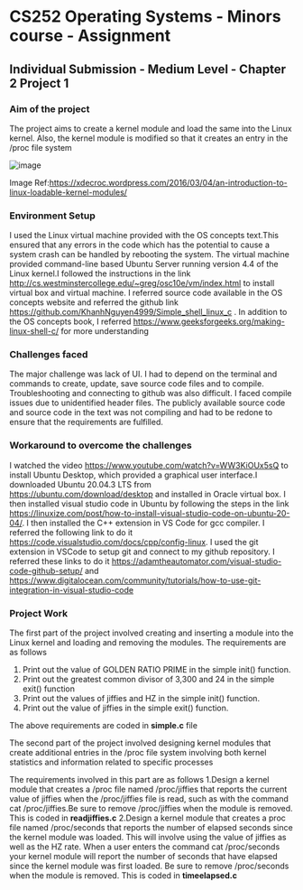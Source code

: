 # CS252 Operating Systems - Minors course - Assignment
## Individual Submission - Medium Level - Chapter 2 Project 1

### Aim of the project
The project aims to create a kernel module and load the same into the Linux kernel. Also, the kernel module is modified so that it creates an entry
in the /proc file system

![image](https://user-images.githubusercontent.com/65976375/142977921-f0984d46-a698-4842-982a-b4909faccc43.png)

Image Ref:https://xdecroc.wordpress.com/2016/03/04/an-introduction-to-linux-loadable-kernel-modules/

### Environment Setup
I used the Linux virtual machine provided with the OS concepts text.This ensured that any errors in the code which has the potential to cause a system crash can be handled by rebooting the system. The virtual machine provided command-line based Ubuntu Server running version 4.4 of the Linux kernel.I followed the instructions in the link http://cs.westminstercollege.edu/~greg/osc10e/vm/index.html to install virtual box and virtual machine. I referred source code available in the OS concepts website and referred the github link https://github.com/KhanhNguyen4999/Simple_shell_linux_c . In addition to the OS concepts book, I referred https://www.geeksforgeeks.org/making-linux-shell-c/ for more understanding

### Challenges faced
The major challenge was lack of UI. I had to depend on the terminal and commands to create, update, save source code files and to compile. Troubleshooting and connecting to github was also difficult. I faced compile issues due to unidentified header files. The publicly available source code and source code in the text was not compiling and had to be redone to ensure that the requirements are fulfilled.

### Workaround to overcome the challenges

I watched the video https://www.youtube.com/watch?v=WW3KiOUx5sQ to install Ubuntu Desktop, which provided a graphical user interface.I downloaded Ubuntu 20.04.3 LTS from https://ubuntu.com/download/desktop and installed in Oracle virtual box. I then installed visual studio code in Ubuntu by following the steps in the link https://linuxize.com/post/how-to-install-visual-studio-code-on-ubuntu-20-04/. I then installed the C++ extension in VS Code for gcc compiler. I referred the following link to do it https://code.visualstudio.com/docs/cpp/config-linux. I used the git extension in VSCode to setup git and connect to my github repository. I referred these links to do it https://adamtheautomator.com/visual-studio-code-github-setup/ and https://www.digitalocean.com/community/tutorials/how-to-use-git-integration-in-visual-studio-code

### Project Work

The first part of the project involved creating and inserting a module into the Linux kernel and loading and removing the modules. The requirements are as follows
1. Print out the value of GOLDEN RATIO PRIME in the simple init() function.
2. Print out the greatest common divisor of 3,300 and 24 in the simple exit() function
3. Print out the values of jiffies and HZ in the simple init() function.
4. Print out the value of jiffies in the simple exit() function.

The above requirements are coded in **simple.c** file

The second part of the project involved designing kernel modules that create additional entries in the /proc file system involving both kernel statistics and information related to specific processes

The requirements involved in this part are as follows
1.Design a kernel module that creates a /proc file named /proc/jiffies that reports the current value of jiffies when the /proc/jiffies file is read, such as with the command cat /proc/jiffies.Be sure to remove /proc/jiffies when the module is removed.
This is coded in **readjiffies.c**
2.Design a kernel module that creates a proc file named /proc/seconds that reports the number of elapsed seconds since the kernel module was loaded. This will involve using the value of jiffies as well as the HZ rate. When a user enters the command cat /proc/seconds your kernel module will report the number of seconds that have elapsed since the kernel module was first loaded. Be sure to remove /proc/seconds when the module is removed.
This is coded in **timeelapsed.c**





